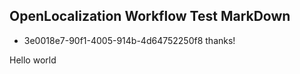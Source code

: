 ## OpenLocalization Workflow Test MarkDown
* 3e0018e7-90f1-4005-914b-4d64752250f8 
thanks!

Hello world
